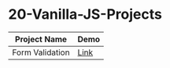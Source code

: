 # 20-Vanilla-JS-Projects

| Project Name | Demo |
|------------------------|------|
| Form Validation        | [Link](https://ayushblaze-form-validation.netlify.app/)|
